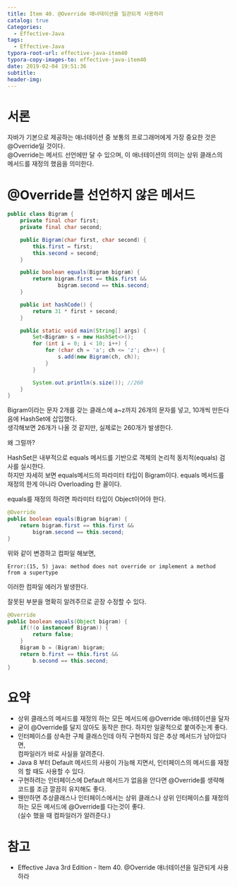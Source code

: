```yaml
---
title: Item 40. @Override 애너테이션을 일관되게 사용하라
catalog: true
Categories:
  - Effective-Java
tags:
  - Effective-Java
typora-root-url: effective-java-item40
typora-copy-images-to: effective-java-item40
date: 2019-02-04 19:51:36
subtitle:
header-img:
---
```




# 서론

자바가 기본으로 제공하는 애너테이션 중 보통의 프로그래머에게 가장 중요한 것은 @Override일 것이다.  
@Override는 메서드 선언에만 달 수 있으며, 이 애너테이션의 의미는 상위 클래스의 메서드를 재정의 했음을 의미한다.



# @Override를 선언하지 않은 메서드

```java
public class Bigram {
    private final char first;
    private final char second;

    public Bigram(char first, char second) {
        this.first = first;
        this.second = second;
    }

    public boolean equals(Bigram bigram) {
        return bigram.first == this.first &&
                bigram.second == this.second;
    }

    public int hashCode() {
        return 31 * first + second;
    }

    public static void main(String[] args) {
        Set<Bigram> s = new HashSet<>();
        for (int i = 0; i < 10; i++) {
            for (char ch = 'a'; ch <= 'z'; ch++) {
                s.add(new Bigram(ch, ch));
            }
        }

        System.out.println(s.size()); //260
    }
}
```

Bigram이라는 문자 2개를 갖는 클래스에 a~z까지 26개의 문자를 넣고, 10개씩 만든다음에 HashSet에 삽입했다.  
생각해보면 26개가 나올 것 같지만, 실제로는 260개가 발생한다.

왜 그럴까?

HashSet은 내부적으로 equals 메서드를 기반으로 객체의 논리적 동치적(equals) 검사를 실시한다.  
하지만 자세히 보면 equals메서드의 파라미터 타입이 Bigram이다. equals 메서드를 재정의 한게 아니라 Overloading 한 꼴이다.  

equals를 재정의 하려면 파라미터 타입이 Object이어야 한다.

```java
@Override
public boolean equals(Bigram bigram) {
    return bigram.first == this.first &&
        bigram.second == this.second;
}
```

위와 같이 변경하고 컴파일 해보면, 

```
Error:(15, 5) java: method does not override or implement a method from a supertype
```

이러한 컴파일 에러가 발생한다.



잘못된 부분을 명확히 알려주므로 곧장 수정할 수 있다.

```java
@Override
public boolean equals(Object bigram) {
    if(!(o instanceof Bigram)) {
        return false;
    }
    Bigram b = (Bigram) bigram;
    return b.first == this.first &&
        b.second == this.second;
}
```



# 요약

* 상위 클래스의 메서드를 재정의 하는 모든 메서드에 @Override 애너테이션을 달자
* 굳이 @Override를 달지 않아도 동작은 한다. 하지만 일괄적으로 붙여주는게 좋다.
* 인터페이스를 상속한 구체 클래스인데 아직 구현하지 않은 추상 메서드가 남아있다면,  
  컴파일러가 바로 사실을 알려준다.
* Java 8 부터 Default 메서드의 사용이 가능해 지면서, 인터페이스의 메서드를 재정의 할 때도 사용할 수 있다.
* 구현하려는 인터페이스에 Default 메서드가 없음을 안다면 @Override를 생략해 코드를 조금 깔끔히 유지해도 좋다.
* 웬만하면 추상클래스나 인터페이스에서는 상위 클래스나 상위 인터페이스를 재정의하는 모든 메서드에 @Override를 다는것이 좋다.  
  (실수 했을 때 컴파일러가 알려준다.)



# 참고

* Effective Java 3rd Edition - Item 40. @Override 애너테이션을 일관되게 사용하라